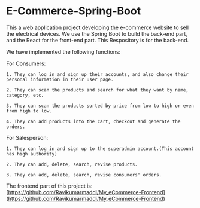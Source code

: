 # E-Commerce-Spring-Boot

This a web application project developing the e-commerce website to sell the electrical devices.
We use the Spring Boot to build the back-end part, and the React for the front-end part.
This Respository is for the back-end.

We have implemented the following functions:

  For Consumers:
  
    1. They can log in and sign up their accounts, and also change their personal information in their user page.
    
    2. They can scan the products and search for what they want by name, category, etc.
    
    3. They can scan the products sorted by price from low to high or even from high to low.
    
    4. They can add products into the cart, checkout and generate the orders.
  
  For Salesperson:
  
    1. They can log in and sign up to the superadmin account.(This account has high authority)
    
    2. They can add, delete, search, revise products.
    
    3. They can add, delete, search, revise consumers' orders.
    
The frontend part of this project is: [https://github.com/Ravikumarmaddi/My_eCommerce-Frontend]
(https://github.com/Ravikumarmaddi/My_eCommerce-Frontend)
